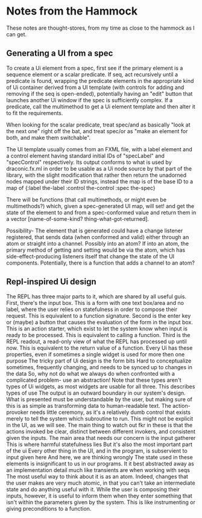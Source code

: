 # Notes from the Hammock
These notes are thought-stores, from my time as close to the hammock as I can get.


## Generating a UI from a spec
To create a Ui element from a spec, first see if the primary element is a sequence element or a scalar predicate. If seq, act recursively until a predicate is found, wrapping the predicate elements in the appropriate kind of Ui container derived from a UI template (with controls for adding and removing if the seq is open-ended), potentially having an "edit" button that launches another Ui window if the spec is sufficiently complex. If a predicate, call the multimethod to get a Ui element template and then alter it to fit the requirements. 

When looking for the scalar predicate, treat spec/and as basically "look at the next one" right off the bat, and treat spec/or as "make an element for both, and make them switchable". 

The UI template usually comes from an FXML file, with a label element and a control element having standard initial IDs of "specLabel" and "specControl" respectively. Its output conforms to what is used by draconic.fx.ml in order to be usable as a Ui node source by that part of the library, with the slight modification that rather then return the unadorned nodes mapped under their ID strings, instead the map is of the base ID to a map of {:label the-label :control the-control :spec the-spec}

There will be functions (that call multimethods, or might even be multimethods?) which, given a spec-generated UI map, will set! and get the state of the element to and from a spec-conformed value and return them in a vector [name-of-some-kind? thing-what-got-returned].

Possibility- The element that is generated could have a change listener registered, that sends data (when conformed and valid) either through an atom or straight into a channel. Possibly into an atom? If into an atom, the primary method of getting and setting would be via the atom, which has side-effect-producing listeners itself that change the state of the UI components. Potentially, there is a function that adds a channel to an atom?

## Repl-inspired Ui design
   The REPL has three major parts to it, which are shared by all useful guis. First, there's the input box. This is a form with one text box/area and no label, where the user relies on statefulness in order to compose their request. This is equivalent to a function signature. Second is the enter key or (maybe) a button that causes the evaluation of the form in the input box. This is an action starter, which exist to let the system know when input is ready to be processed. This is equivalent to calling a function. Third is the REPL readout, a read-only view of what the REPL has processed up until now. This is equivalent to the return value of a function.
   Every Ui has these properties, even if sometimes a single widget is used for more then one purpose
   The tricky part of Ui design is the form bits
   Hard to conceptualize sometimes, frequently changing, and needs to be synced up to changes in the data
   So, why not do what we always do when confronted with a complicated problem- use an abstraction!
   Note that these types aren't types of Ui widgets, as most widgets are usable for all three. This describes types of use
   The output is an outward boundary in our system's design. What is presented must be understandable by the user, but making sure of this is as simple as transforming data to human-readable text.
   The action-provoker needs little ceremony, as it's a relatively dumb control that exists merely to tell the system which subroutine to run. This might not be explicit in the UI, as we will see. The main thing to watch out fkr in these is that the actions invoked be clear, distinct between different invokers, and consistent given the inputs.
   The main area that needs our concern is the input gatherer
   This is where harmful statefulness lies
   But it's also the most important part of the ui
   Every other thing in the UI, and in the program, is subservient to input given here
   And here, we are thinking wrongly
   The state used in these elements is insignificant to us in our programs. It it best abstracted away as an implementation detail much like transients are when working with seqs
   The most useful way to think about it is as an atom. Indeed, changes that the user makes are very much atomic, in that you can't take an intermediate state and do anything useful with it.
   While the user is composing their inputs, however, it is useful to inform them when they enter something that isn't within the parameters given by the system. This is like instrumenting or giving preconditions to a function.